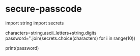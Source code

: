 # secure-passcode
import string
import secrets

characters=string.ascii_letters+string.digits
password=''.join(secrets.choice(characters)
          for i in range(10))

print(password)
           
